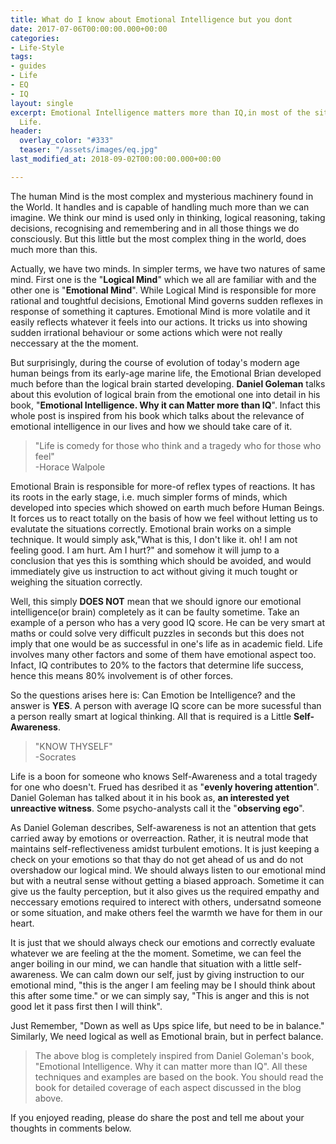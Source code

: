 ```yaml
---
title: What do I know about Emotional Intelligence but you dont
date: 2017-07-06T00:00:00.000+00:00
categories:
- Life-Style
tags:
- guides
- Life
- EQ
- IQ
layout: single
excerpt: Emotional Intelligence matters more than IQ,in most of the situations in
  Life.
header:
  overlay_color: "#333"
  teaser: "/assets/images/eq.jpg"
last_modified_at: 2018-09-02T00:00:00.000+00:00

---
```


The human Mind is the most complex and mysterious machinery found in the World. It handles and is capable of handling much more than we can imagine. We think our mind is used only in thinking, logical reasoning, taking decisions, recognising and remembering and in all those things we do consciously. But this little but the most complex thing in the world, does much more than this.

Actually, we have two minds. In simpler terms, we have two natures of same mind. First one is the "**Logical Mind**" which we all are familiar with and the other one is "**Emotional Mind**". While Logical Mind is responsible for more rational and toughtful decisions, Emotional Mind governs sudden reflexes in response of something it captures. Emotional Mind is more volatile and it easily reflects whatever it feels into our actions. It tricks us into showing sudden irrational behaviour or some actions which were not really neccessary at the the moment.

But surprisingly, during the course of evolution of today's modern age human beings from its early-age marine life, the Emotional Brian developed much before than the logical brain started developing. **Daniel Goleman** talks about this evolution of logical brain from the emotional one into detail in his book, "**Emotional Intelligence. Why it can Matter more than IQ**". Infact this whole post is inspired from his book which talks about the relevance of emotional intelligence in our lives and how we should take care of it.

> "Life is comedy for those who think and a tragedy who for those who feel" <br>
> \-Horace Walpole

Emotional Brain is responsible for more-of reflex types of reactions. It has its roots in the early stage, i.e. much simpler forms of minds, which developed into species which showed on earth much before Human Beings. It forces us to react totally on the basis of how we feel without letting us to evalutate the situations correctly. Emotional brain works on a simple technique. It would simply ask,"What is this, I don't like it. oh! I am not feeling good. I am hurt. Am I hurt?" and somehow it will jump to a conclusion that yes this is somthing which should be avoided, and would immediately give us instruction to act without giving it much tought or weighing the situation correctly.

Well, this simply **DOES NOT** mean that we should ignore our emotional intelligence(or brain) completely as it can be faulty sometime. Take an example of a person who has a very good IQ score. He can be very smart at maths or could solve very difficult puzzles in seconds but this does not imply that one would be as successful in one's life as in academic field. Life involves many other factors and some of them have emotional aspect too. Infact, IQ contributes to 20% to the factors that determine life success, hence this means 80% involvement is of other forces.

So the questions arises here is: Can Emotion be Intelligence? and the answer is **YES**. A person with average IQ score can be more sucessful than a person really smart at logical thinking. All that is required is a Little **Self-Awareness**.

> "KNOW THYSELF"<br>-Socrates

Life is a boon for someone who knows Self-Awareness and a total tragedy for one who doesn't. Frued has desribed it as "**evenly hovering attention**". Daniel Goleman has talked about it in his book as, **an interested yet unreactive witness**. Some psycho-analysts call it the "**observing ego**".

As Daniel Goleman describes, Self-awareness is not an attention that gets carried away by emotions or overreaction. Rather, it is neutral mode that maintains self-reflectiveness amidst turbulent emotions. It is just keeping a check on your emotions so that thay do not get ahead of us and do not overshadow our logical mind. We should always listen to our emotional mind but with a neutral sense without getting a biased approach. Sometime it can give us the faulty perception, but it also gives us the required empathy and neccessary emotions required to interect with others, undersatnd someone or some situation, and make others feel the warmth we have for them in our heart.

It is just that we should always check our emotions and correctly evaluate whatever we are feeling at the the moment. Sometime, we can feel the anger boiling in our mind, we can handle that situation with a little self-awareness. We can calm down our self, just by giving instruction to our emotional mind, "this is the anger I am feeling may be I should think about this after some time." or we can simply say, "This is anger and this is not good let it pass first then I will think".

Just Remember, "Down as well as Ups spice life, but need to be in balance." Similarly, We need logical as well as Emotional brain, but in perfect balance.

> The above blog is completely inspired from Daniel Goleman's book, "Emotional Intelligence. Why it can matter more than IQ". All these techniques and examples are based on the book. You should read the book for detailed coverage of each aspect discussed in the blog above.

If you enjoyed reading, please do share the post and tell me about your thoughts in comments below.